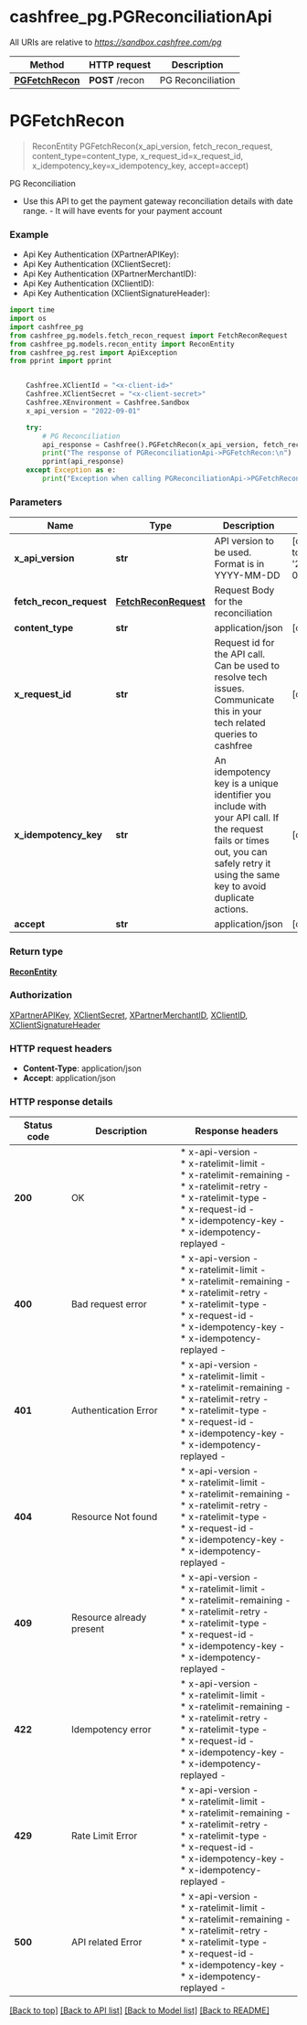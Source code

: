 # cashfree_pg.PGReconciliationApi

All URIs are relative to *https://sandbox.cashfree.com/pg*

Method | HTTP request | Description
------------- | ------------- | -------------
[**PGFetchRecon**](PGReconciliationApi.md#PGFetchRecon) | **POST** /recon | PG Reconciliation


# **PGFetchRecon**
> ReconEntity PGFetchRecon(x_api_version, fetch_recon_request, content_type=content_type, x_request_id=x_request_id, x_idempotency_key=x_idempotency_key, accept=accept)

PG Reconciliation

- Use this API to get the payment gateway reconciliation details with date range. - It will have events for your payment account 

### Example

* Api Key Authentication (XPartnerAPIKey):
* Api Key Authentication (XClientSecret):
* Api Key Authentication (XPartnerMerchantID):
* Api Key Authentication (XClientID):
* Api Key Authentication (XClientSignatureHeader):
```python
import time
import os
import cashfree_pg
from cashfree_pg.models.fetch_recon_request import FetchReconRequest
from cashfree_pg.models.recon_entity import ReconEntity
from cashfree_pg.rest import ApiException
from pprint import pprint


    Cashfree.XClientId = "<x-client-id>"
    Cashfree.XClientSecret = "<x-client-secret>"
    Cashfree.XEnvironment = Cashfree.Sandbox
    x_api_version = "2022-09-01"

    try:
        # PG Reconciliation
        api_response = Cashfree().PGFetchRecon(x_api_version, fetch_recon_request, content_type=content_type, x_request_id=x_request_id, x_idempotency_key=x_idempotency_key, accept=accept)
        print("The response of PGReconciliationApi->PGFetchRecon:\n")
        pprint(api_response)
    except Exception as e:
        print("Exception when calling PGReconciliationApi->PGFetchRecon: %s\n" % e)
```



### Parameters

Name | Type | Description  | Notes
------------- | ------------- | ------------- | -------------
 **x_api_version** | **str**| API version to be used. Format is in YYYY-MM-DD | [default to &#39;2023-08-01&#39;]
 **fetch_recon_request** | [**FetchReconRequest**](FetchReconRequest.md)| Request Body for the reconciliation | 
 **content_type** | **str**| application/json | [optional] 
 **x_request_id** | **str**| Request id for the API call. Can be used to resolve tech issues. Communicate this in your tech related queries to cashfree | [optional] 
 **x_idempotency_key** | **str**| An idempotency key is a unique identifier you include with your API call. If the request fails or times out, you can safely retry it using the same key to avoid duplicate actions.   | [optional] 
 **accept** | **str**| application/json | [optional] 

### Return type

[**ReconEntity**](ReconEntity.md)

### Authorization

[XPartnerAPIKey](../README.md#XPartnerAPIKey), [XClientSecret](../README.md#XClientSecret), [XPartnerMerchantID](../README.md#XPartnerMerchantID), [XClientID](../README.md#XClientID), [XClientSignatureHeader](../README.md#XClientSignatureHeader)

### HTTP request headers

 - **Content-Type**: application/json
 - **Accept**: application/json

### HTTP response details
| Status code | Description | Response headers |
|-------------|-------------|------------------|
**200** | OK |  * x-api-version -  <br>  * x-ratelimit-limit -  <br>  * x-ratelimit-remaining -  <br>  * x-ratelimit-retry -  <br>  * x-ratelimit-type -  <br>  * x-request-id -  <br>  * x-idempotency-key -  <br>  * x-idempotency-replayed -  <br>  |
**400** | Bad request error |  * x-api-version -  <br>  * x-ratelimit-limit -  <br>  * x-ratelimit-remaining -  <br>  * x-ratelimit-retry -  <br>  * x-ratelimit-type -  <br>  * x-request-id -  <br>  * x-idempotency-key -  <br>  * x-idempotency-replayed -  <br>  |
**401** | Authentication Error |  * x-api-version -  <br>  * x-ratelimit-limit -  <br>  * x-ratelimit-remaining -  <br>  * x-ratelimit-retry -  <br>  * x-ratelimit-type -  <br>  * x-request-id -  <br>  * x-idempotency-key -  <br>  * x-idempotency-replayed -  <br>  |
**404** | Resource Not found |  * x-api-version -  <br>  * x-ratelimit-limit -  <br>  * x-ratelimit-remaining -  <br>  * x-ratelimit-retry -  <br>  * x-ratelimit-type -  <br>  * x-request-id -  <br>  * x-idempotency-key -  <br>  * x-idempotency-replayed -  <br>  |
**409** | Resource already present |  * x-api-version -  <br>  * x-ratelimit-limit -  <br>  * x-ratelimit-remaining -  <br>  * x-ratelimit-retry -  <br>  * x-ratelimit-type -  <br>  * x-request-id -  <br>  * x-idempotency-key -  <br>  * x-idempotency-replayed -  <br>  |
**422** | Idempotency error |  * x-api-version -  <br>  * x-ratelimit-limit -  <br>  * x-ratelimit-remaining -  <br>  * x-ratelimit-retry -  <br>  * x-ratelimit-type -  <br>  * x-request-id -  <br>  * x-idempotency-key -  <br>  * x-idempotency-replayed -  <br>  |
**429** | Rate Limit Error |  * x-api-version -  <br>  * x-ratelimit-limit -  <br>  * x-ratelimit-remaining -  <br>  * x-ratelimit-retry -  <br>  * x-ratelimit-type -  <br>  * x-request-id -  <br>  * x-idempotency-key -  <br>  * x-idempotency-replayed -  <br>  |
**500** | API related Error |  * x-api-version -  <br>  * x-ratelimit-limit -  <br>  * x-ratelimit-remaining -  <br>  * x-ratelimit-retry -  <br>  * x-ratelimit-type -  <br>  * x-request-id -  <br>  * x-idempotency-key -  <br>  * x-idempotency-replayed -  <br>  |

[[Back to top]](#) [[Back to API list]](../README.md#documentation-for-api-endpoints) [[Back to Model list]](../README.md#documentation-for-models) [[Back to README]](../README.md)


